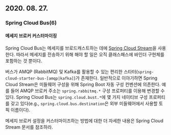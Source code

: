 ## 2020. 08. 27.

### Spring Cloud Bus(6)

#### 메세지 브로커 커스터마이징

Spring Cloud Bus는 메세지를 브로드캐스트하는 데에 [Spring Cloud Stream][spring-cloud-stream]을 사용한다. 따라서 메세지를 전송하기 위해 해야 할 일은 오직 클래스패스에 바인더 구현체를 포함하는 것 뿐이다. 

버스가 AMQP (RabbitMQ) 및 Kafka를 활용할 수 있는 편리한 스타터(`spring-cloud-starter-bus-[amqp|kafka]`)가 존재한다. 일반적으로 이야기하면 Spring Cloud Stream은 미들웨어 구성을 위해 Spring Boot 자동 구성 컨벤션에 의존한다. 예를 들어 AMQP 브로커 주소는 `spring.rabbitmq.*` 구성 프로퍼티를 이용해 변경할 수 있다. Spring Cloud Bus는 `spring.cloud.bust.*`에 몇 가지 네이티브 구성 프로퍼티를 갖고 있다(e.g., `spring.cloud.bus.destination`은 외부 미들웨어에서 사용할 토픽 이름이다).

메세지 브로커 설정을 커스터마이즈하는 방법에 대한 더 자세한 내용은 Spring Cloud Stream 문서를 참조하라.



[spring-cloud-stream]: https://cloud.spring.io/spring-cloud-stream